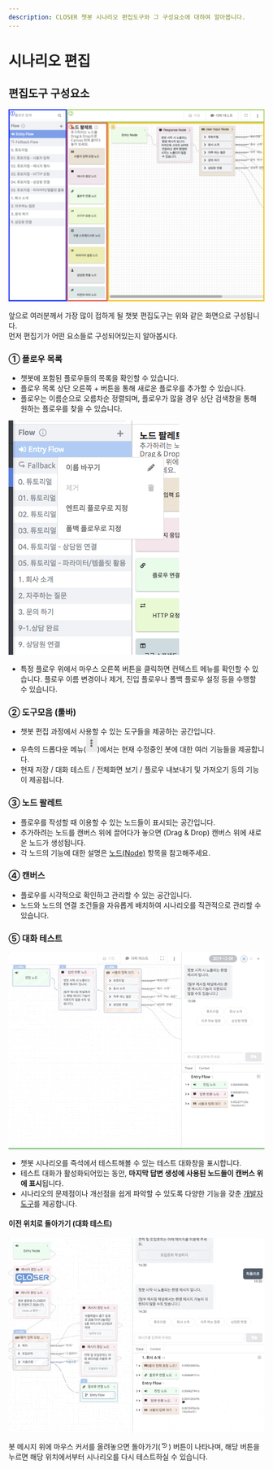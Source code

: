 ```yaml
---
description: CLOSER 챗봇 시나리오 편집도구와 그 구성요소에 대하여 알아봅니다.
---
```


# 시나리오 편집

## 편집도구 구성요소

![&#xCC57;&#xBD07; &#xC2DC;&#xB098;&#xB9AC;&#xC624; &#xD3B8;&#xC9D1; &#xB3C4;&#xAD6C;](../../.gitbook/assets/image.png)

앞으로 여러분께서 가장 많이 접하게 될 챗봇 편집도구는 위와 같은 화면으로 구성됩니다.   
먼저 편집기가 어떤 요소들로 구성되어있는지 알아봅시다.

### ① 플로우 목록

* 챗봇에 포함된 플로우들의 목록을 확인할 수 있습니다.
* 플로우 목록 상단 오른쪽 + 버튼을 통해 새로운 플로우를 추가할 수 있습니다.
* 플로우는 이름순으로 오름차순 정렬되며, 플로우가 많을 경우 상단 검색창을 통해 원하는 플로우를 찾을 수 있습니다.

![&#xD50C;&#xB85C;&#xC6B0; &#xBAA9;&#xB85D; &#xCEE8;&#xD14D;&#xC2A4;&#xD2B8; &#xBA54;&#xB274;](../../.gitbook/assets/image%20%2842%29.png)

* 특정 플로우 위에서 마우스 오른쪽 버튼을 클릭하면 컨텍스트 메뉴를 확인할 수 있습니다.  플로우 이름 변경이나 제거, 진입 플로우나 폴백 플로우 설정 등을 수행할 수 있습니다. 

### **② 도구모음 \(툴바\)**

* 챗봇 편집 과정에서 사용할 수 있는 도구들을 제공하는 공간입니다.
* 우측의 드롭다운 메뉴\(![](../../.gitbook/assets/dropdown_icon.png)\)에서는 현재 수정중인 봇에 대한 여러 기능들을 제공합니다.
* 현재 저장 / 대화 테스트 / 전체화면 보기 / 플로우 내보내기 및 가져오기 등의 기능이 제공됩니다.  

### ③ 노드 팔레트

* 플로우를 작성할 때 이용할 수 있는 노드들이 표시되는 공간입니다.
* 추가하려는 노드를 캔버스 위에 끌어다가 놓으면 \(Drag & Drop\) 캔버스 위에 새로운 노드가 생성됩니다. 
* 각 노드의 기능에 대한 설명은 [노드\(Node\)](node/) 항목을 참고해주세요. 

### ④ 캔버스

* 플로우를 시각적으로 확인하고 관리할 수 있는 공간입니다.
* 노드와 노드의 연결 조건들을 자유롭게 배치하여 시나리오를 직관적으로 관리할 수 있습니다.

### ⑤ 대화 테스트

![&#xB300;&#xD654; &#xD14C;&#xC2A4;&#xD2B8; &#xD654;&#xBA74;](../../.gitbook/assets/bot-inspector.gif)

* 챗봇 시나리오를 즉석에서 테스트해볼 수 있는 테스트 대화창을 표시합니다.
* 테스트 대화가 활성화되어있는 동안, **마지막 답변 생성에 사용된 노드들이 캔버스 위에 표시**됩니다.
* 시나리오의 문제점이나 개선점을 쉽게 파악할 수 있도록 다양한 기능을 갖춘 [개발자 도구](advanced/inspector.md)를 제공합니다.

#### 이전 위치로 돌아가기 \(대화 테스트\)

![&#xC774;&#xC804; &#xC704;&#xCE58;&#xB85C; &#xB3CC;&#xC544;&#xAC00;&#xAE30; &#xD65C;&#xC6A9; &#xBAA8;&#xC2B5;](../../.gitbook/assets/bot-inspector-history-navigation.gif)

봇 메시지 위에 마우스 커서를 올려놓으면 돌아가기\(![](../../.gitbook/assets/bot-inspector-back-icon.png)\) 버튼이 나타나며, 해당 버튼을 누르면 해당 위치에서부터 시나리오를 다시 테스트하실 수 있습니다.

